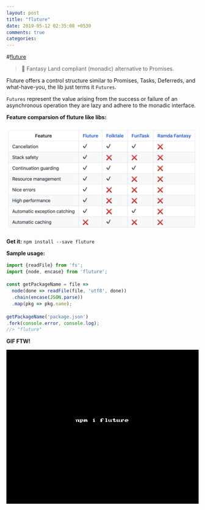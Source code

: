 ```yaml
---
layout: post
title: "fluture"
date: 2019-05-12 02:35:08 +0530
comments: true
categories: 
---
```


#[fluture](https://www.npmjs.com/package/fluture)
> 🦋 Fantasy Land compliant (monadic) alternative to Promises.

Fluture offers a control structure similar to Promises, Tasks, Deferreds, and what-have-you, the lib just terms it `Futures`.

`Futures` represent the value arising from the success or failure of an asynchronous operation they are lazy and adhere to the monadic interface.

__Feature comparsion of fluture like libs:__

![](/images/fluture/fluture-cmp.png)


__Get it:__ `npm install --save fluture`

__Sample usage:__

```js
import {readFile} from 'fs';
import {node, encase} from 'fluture';
 
const getPackageName = file =>
  node(done => readFile(file, 'utf8', done))
  .chain(encase(JSON.parse))
  .map(pkg => pkg.name);
 
getPackageName('package.json')
.fork(console.error, console.log);
//> "fluture"
```

__GIF FTW!__

![fluture](/images/fluture/fluture.gif)

```

